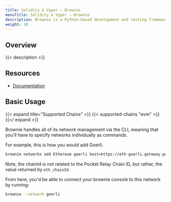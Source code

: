 ```yaml
---
title: Solidity & Vyper – Brownie
menuTitle: Solidity & Vyper – Brownie
description: Brownie is a Python-based development and testing framework for EVM compiled smart contracts.
weight: 10
---
```


## Overview

{{< description >}}

## Resources

- [Documentation](https://eth-brownie.readthedocs.io/en/stable/)

## Basic Usage

{{< expand title="Supported Chains" >}}
{{< supported-chains "evm" >}}
{{</ expand >}}

Brownie handles all of its network management via the CLI, meaning
that you'll have to specify networks individually as commands.

For example, this is how you would add Goerli.

```sh
brownie networks add Ethereum goerli host=https://eth-goerli.gateway.pokt.network/v1/lb/<PORTAL-ID> chainId=5
```

Note, the chainId is not related to the Pocket Relay Chain ID, but rather, the
value returned by `eth_chainId`.


From here, you'd be able to connect your brownie console to this network by running:

```sh
brownie --network goerli
```
